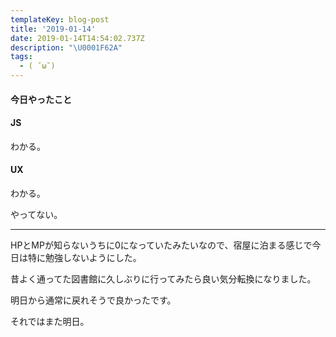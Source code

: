 ```yaml
---
templateKey: blog-post
title: '2019-01-14'
date: 2019-01-14T14:54:02.737Z
description: "\U0001F62A"
tags:
  - ( ˘ω˘)
---
```

#### 今日やったこと

#### JS

わかる。

#### UX

わかる。

やってない。

-----
HPとMPが知らないうちに0になっていたみたいなので、宿屋に泊まる感じで今日は特に勉強しないようにした。

昔よく通ってた図書館に久しぶりに行ってみたら良い気分転換になりました。

明日から通常に戻れそうで良かったです。

それではまた明日。
